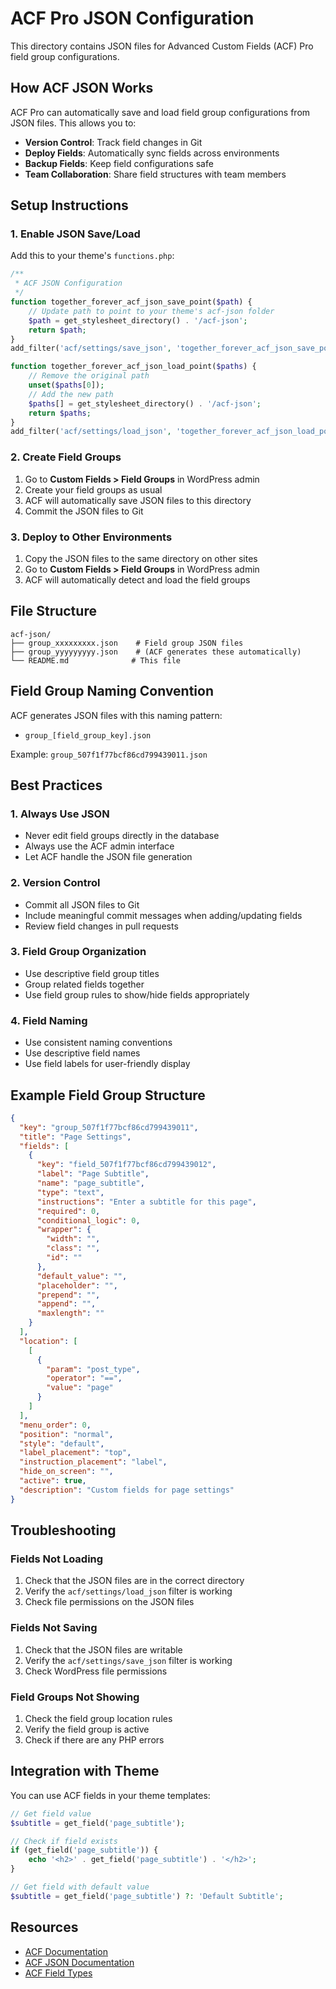 # ACF Pro JSON Configuration

This directory contains JSON files for Advanced Custom Fields (ACF) Pro field group configurations.

## How ACF JSON Works

ACF Pro can automatically save and load field group configurations from JSON files. This allows you to:

- **Version Control**: Track field changes in Git
- **Deploy Fields**: Automatically sync fields across environments
- **Backup Fields**: Keep field configurations safe
- **Team Collaboration**: Share field structures with team members

## Setup Instructions

### 1. Enable JSON Save/Load

Add this to your theme's `functions.php`:

```php
/**
 * ACF JSON Configuration
 */
function together_forever_acf_json_save_point($path) {
    // Update path to point to your theme's acf-json folder
    $path = get_stylesheet_directory() . '/acf-json';
    return $path;
}
add_filter('acf/settings/save_json', 'together_forever_acf_json_save_point');

function together_forever_acf_json_load_point($paths) {
    // Remove the original path
    unset($paths[0]);
    // Add the new path
    $paths[] = get_stylesheet_directory() . '/acf-json';
    return $paths;
}
add_filter('acf/settings/load_json', 'together_forever_acf_json_load_point');
```

### 2. Create Field Groups

1. Go to **Custom Fields > Field Groups** in WordPress admin
2. Create your field groups as usual
3. ACF will automatically save JSON files to this directory
4. Commit the JSON files to Git

### 3. Deploy to Other Environments

1. Copy the JSON files to the same directory on other sites
2. Go to **Custom Fields > Field Groups** in WordPress admin
3. ACF will automatically detect and load the field groups

## File Structure

```
acf-json/
├── group_xxxxxxxxx.json    # Field group JSON files
├── group_yyyyyyyyy.json    # (ACF generates these automatically)
└── README.md              # This file
```

## Field Group Naming Convention

ACF generates JSON files with this naming pattern:
- `group_[field_group_key].json`

Example: `group_507f1f77bcf86cd799439011.json`

## Best Practices

### 1. Always Use JSON
- Never edit field groups directly in the database
- Always use the ACF admin interface
- Let ACF handle the JSON file generation

### 2. Version Control
- Commit all JSON files to Git
- Include meaningful commit messages when adding/updating fields
- Review field changes in pull requests

### 3. Field Group Organization
- Use descriptive field group titles
- Group related fields together
- Use field group rules to show/hide fields appropriately

### 4. Field Naming
- Use consistent naming conventions
- Use descriptive field names
- Use field labels for user-friendly display

## Example Field Group Structure

```json
{
  "key": "group_507f1f77bcf86cd799439011",
  "title": "Page Settings",
  "fields": [
    {
      "key": "field_507f1f77bcf86cd799439012",
      "label": "Page Subtitle",
      "name": "page_subtitle",
      "type": "text",
      "instructions": "Enter a subtitle for this page",
      "required": 0,
      "conditional_logic": 0,
      "wrapper": {
        "width": "",
        "class": "",
        "id": ""
      },
      "default_value": "",
      "placeholder": "",
      "prepend": "",
      "append": "",
      "maxlength": ""
    }
  ],
  "location": [
    [
      {
        "param": "post_type",
        "operator": "==",
        "value": "page"
      }
    ]
  ],
  "menu_order": 0,
  "position": "normal",
  "style": "default",
  "label_placement": "top",
  "instruction_placement": "label",
  "hide_on_screen": "",
  "active": true,
  "description": "Custom fields for page settings"
}
```

## Troubleshooting

### Fields Not Loading
1. Check that the JSON files are in the correct directory
2. Verify the `acf/settings/load_json` filter is working
3. Check file permissions on the JSON files

### Fields Not Saving
1. Check that the JSON files are writable
2. Verify the `acf/settings/save_json` filter is working
3. Check WordPress file permissions

### Field Groups Not Showing
1. Check the field group location rules
2. Verify the field group is active
3. Check if there are any PHP errors

## Integration with Theme

You can use ACF fields in your theme templates:

```php
// Get field value
$subtitle = get_field('page_subtitle');

// Check if field exists
if (get_field('page_subtitle')) {
    echo '<h2>' . get_field('page_subtitle') . '</h2>';
}

// Get field with default value
$subtitle = get_field('page_subtitle') ?: 'Default Subtitle';
```

## Resources

- [ACF Documentation](https://www.advancedcustomfields.com/resources/)
- [ACF JSON Documentation](https://www.advancedcustomfields.com/resources/local-json/)
- [ACF Field Types](https://www.advancedcustomfields.com/resources/#field-types)
